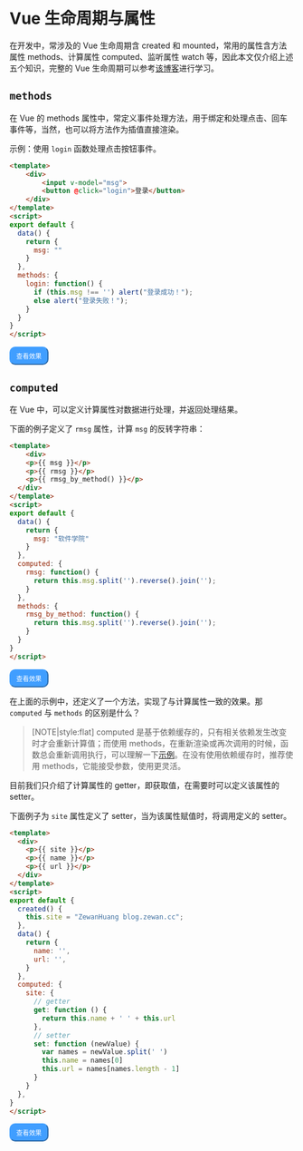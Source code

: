 # Vue 生命周期与属性

在开发中，常涉及的 Vue 生命周期含 created 和 mounted，常用的属性含方法属性 methods、计算属性 computed、监听属性 watch 等，因此本文仅介绍上述五个知识，完整的 Vue 生命周期可以参考<a href="https://segmentfault.com/a/1190000011381906" target="_blank">该博客</a>进行学习。

## `methods`

在 Vue 的 methods 属性中，常定义事件处理方法，用于绑定和处理点击、回车事件等，当然，也可以将方法作为插值直接渲染。

示例：使用 `login` 函数处理点击按钮事件。

```html
<template>
    <div>
        <input v-model="msg">
        <button @click="login">登录</button>
    </div>    
</template>
<script>
export default {
  data() {
    return {
      msg: ""
    }
  },
  methods: {
    login: function() {
      if (this.msg !== '') alert("登录成功！");
      else alert("登录失败！");
    }
  }
}
</script>
```

<a href="https://zewanhuang.github.io/vue-online/?p=D87F739314" target="_blank" style=""><button style="background-color: #409eff; border-color: #409eff; font-size: 0.8em; color: #fff; padding: 6px 10px; border-radius: 10px">查看效果</button></a>

## `computed`

在 Vue 中，可以定义计算属性对数据进行处理，并返回处理结果。

下面的例子定义了 `rmsg` 属性，计算 `msg` 的反转字符串：

```html
<template>
	<div>
  	<p>{{ msg }}</p>
    <p>{{ rmsg }}</p>
    <p>{{ rmsg_by_method() }}</p>
  </div>
</template>
<script>
export default {
  data() {
    return {
      msg: "软件学院"
    }
  },
  computed: {
    rmsg: function() {
      return this.msg.split('').reverse().join('');
    }
  },
  methods: {
    rmsg_by_method: function() {
      return this.msg.split('').reverse().join('');
    }
  }
}
</script>
```

<a href="https://zewanhuang.github.io/vue-online/?p=B8F92D9C3F" target="_blank" style=""><button style="background-color: #409eff; border-color: #409eff; font-size: 0.8em; color: #fff; padding: 6px 10px; border-radius: 10px">查看效果</button></a>

在上面的示例中，还定义了一个方法，实现了与计算属性一致的效果。那 `computed` 与 `methods` 的区别是什么？

> [NOTE|style:flat]
> computed 是基于依赖缓存的，只有相关依赖发生改变时才会重新计算值；而使用 methods，在重新渲染或再次调用的时候，函数总会重新调用执行，可以理解一下<a target="_blank" href="https://c.runoob.com/codedemo/5530/">示例</a>。在没有使用依赖缓存时，推荐使用 methods，它能接受参数，使用更灵活。

目前我们只介绍了计算属性的 getter，即获取值，在需要时可以定义该属性的 setter。

下面例子为 `site` 属性定义了 setter，当为该属性赋值时，将调用定义的 setter。

```html
<template>
  <div>
    <p>{{ site }}</p>
  	<p>{{ name }}</p>
    <p>{{ url }}</p>
  </div>
</template>
<script>
export default {
  created() {
    this.site = "ZewanHuang blog.zewan.cc";
  },
  data() {
    return {
      name: '',
      url: '',
    }
  },
  computed: {
    site: {
      // getter
      get: function () {
        return this.name + ' ' + this.url
      },
      // setter
      set: function (newValue) {
        var names = newValue.split(' ')
        this.name = names[0]
        this.url = names[names.length - 1]
      }
    }
  },
}
</script>
```

<a href="https://zewanhuang.github.io/vue-online/?p=59CF13026B" target="_blank" style=""><button style="background-color: #409eff; border-color: #409eff; font-size: 0.8em; color: #fff; padding: 6px 10px; border-radius: 10px">查看效果</button></a>